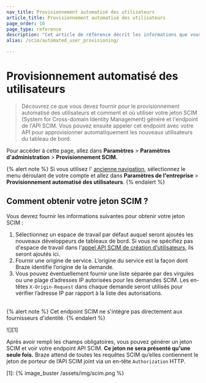 ```yaml
---
nav_title: Provisionnement automatisé des utilisateurs
article_title: Provisionnement automatisé des utilisateurs
page_order: 10
page_type: reference
description: "Cet article de référence décrit les informations que vous devez fournir pour le provisionnement automatisé des utilisateurs et explique comment et où utiliser le jeton SCIM (System for Cross-domain Identity Management) que vous avez généré."
alias: /scim/automated_user_provisioning/

---
```


# Provisionnement automatisé des utilisateurs

> Découvrez ce que vous devez fournir pour le provisionnement automatisé des utilisateurs et comment et où utiliser votre jeton SCIM (System for Cross-domain Identity Management) généré et l'endpoint de l'API SCIM. Vous pouvez ensuite appeler cet endpoint avec votre API pour approvisionner automatiquement les nouveaux utilisateurs du tableau de bord.

Pour accéder à cette page, allez dans **Paramètres** > **Paramètres d'administration** > **Provisionnement SCIM.**

{% alert note %}
Si vous utilisez l' [ancienne navigation]({{site.baseurl}}/navigation), sélectionnez le menu déroulant de votre compte et allez dans **Paramètres de l'entreprise** > **Provisionnement automatisé des utilisateurs**.
{% endalert %}

## Comment obtenir votre jeton SCIM ?

Vous devrez fournir les informations suivantes pour obtenir votre jeton SCIM :

1. Sélectionnez un espace de travail par défaut auquel seront ajoutés les nouveaux développeurs de tableaux de bord. Si vous ne spécifiez pas d'espace de travail dans l'[appel API SCIM de création d'utilisateurs](/docs/post_create_user_account/), ils seront ajoutés ici.
2. Fournir une origine de service. L’origine du service est la façon dont Braze identifie l’origine de la demande.
3. Vous pouvez éventuellement fournir une liste séparée par des virgules ou une plage d’adresses IP autorisées pour les demandes SCIM. Les en-têtes `X-Origin-Request` dans chaque demande seront utilisés pour vérifier l’adresse IP par rapport à la liste des autorisations.<br><br>

{% alert note %}
Cet endpoint SCIM ne s'intègre pas directement aux fournisseurs d'identité.
{% endalert %}

![][1]

Après avoir rempli les champs obligatoires, vous pouvez générer un jeton SCIM et voir votre endpoint API SCIM. **Ce jeton ne sera présenté qu'une seule fois.** Braze attend de toutes les requêtes SCIM qu’elles contiennent le jeton de porteur de l’API SCIM joint via un en-tête `Authorization` HTTP.

[1]: {% image_buster /assets/img/scim.png %}
